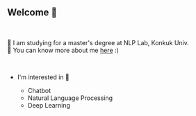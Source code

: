 <br>

## Welcome :wave:

<br>

:seedling: I am studying for a master's degree at NLP Lab, Konkuk Univ. <br>
:page_with_curl: You can know more about me [here](https://github.com/BitnaKeum/BitnaKeum/blob/main/CV.pdf) :)

<br>

- I'm interested in :star2:
  - Chatbot
  - Natural Language Processing
  - Deep Learning
  
  <br>
